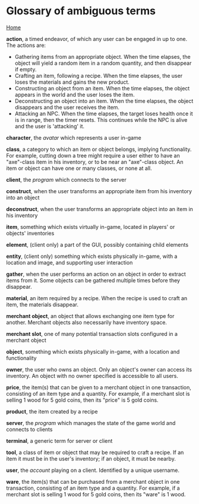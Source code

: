 # Glossary of ambiguous terms
[Home](index.md)

**action**, a timed endeavor, of which any user can be engaged in up to one.  The actions are:
* Gathering items from an appropriate object.  When the time elapses, the object will yield a random item in a random quantity, and then disappear if empty.
* Crafting an item, following a recipe.  When the time elapses, the user loses the materials and gains the new product.
* Constructing an object from an item.  When the time elapses, the object appears in the world and the user loses the item.
* Deconstructing an object into an item.  When the time elapses, the object disappears and the user receives the item.
* Attacking an NPC.  When the time elapses, the target loses health once it is in range, then the timer resets.  This continues while the NPC is alive and the user is 'attacking' it.

**character**, the *avatar* which represents a user in-game

**class**, a category to which an item or object belongs, implying functionality.  For example, cutting down a tree might require a user either to have an "axe"-class item in his inventory, or to be near an "axe"-class object.  An item or object can have one or many classes, or none at all.

**client**, the *program* which connects to the server

**construct**, when the user transforms an appropriate item from his inventory into an object

**deconstruct**, when the user transforms an appropriate object into an item in his inventory

**item**, something which exists virtually in-game, located in players' or objects' inventories

**element**, (client only) a part of the GUI, possibly containing child elements

**entity**, (client only) something which exists physically in-game, with a location and image, and supporting user interaction

**gather**, when the user performs an action on an object in order to extract items from it.  Some objects can be gathered multiple times before they disappear.

**material**, an item required by a recipe.  When the recipe is used to craft an item, the materials disappear.

**merchant object**, an object that allows exchanging one item type for another.  Merchant objects also necessarily have inventory space.

**merchant slot**, one of many potential transaction slots configured in a merchant object

**object**, something which exists physically in-game, with a location and functionality

**owner**, the user who owns an object.  Only an object's owner can access its inventory.  An object with no owner specified is accessible to all users.

**price**, the item(s) that can be given to a merchant object in one transaction, consisting of an item type and a quantity.  For example, if a merchant slot is selling 1 wood for 5 gold coins, then its "price" is 5 gold coins.

**product**, the item created by a recipe

**server**, the *program* which manages the state of the game world and connects to clients

**terminal**, a generic term for server or client

**tool**, a class of item or object that may be required to craft a recipe.  If an item it must be in the user's inventory; if an object, it must be nearby.

**user**, the *account* playing on a client.  Identified by a unique username.

**ware**, the item(s) that can be purchased from a merchant object in one transaction, consisting of an item type and a quantity.  For example, if a merchant slot is selling 1 wood for 5 gold coins, then its "ware" is 1 wood.
